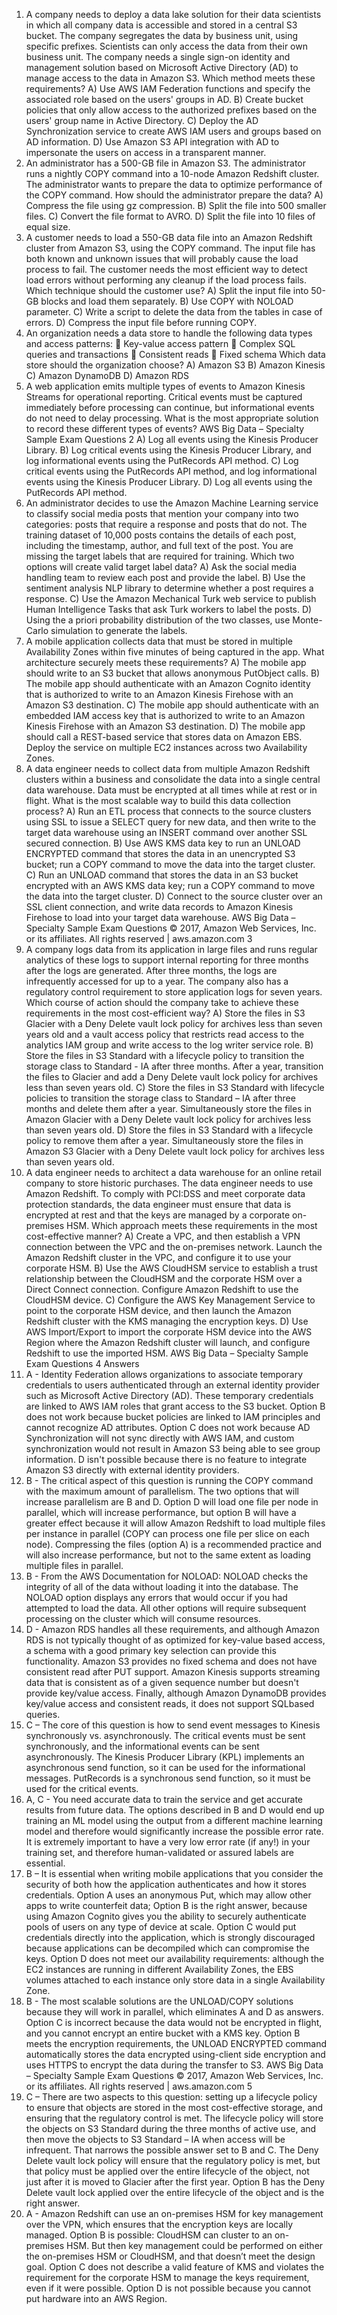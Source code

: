 1) A company needs to deploy a data lake solution for their data scientists in which all company data is
accessible and stored in a central S3 bucket. The company segregates the data by business unit, using
specific prefixes. Scientists can only access the data from their own business unit. The company needs a
single sign-on identity and management solution based on Microsoft Active Directory (AD) to manage
access to the data in Amazon S3.
Which method meets these requirements?
A) Use AWS IAM Federation functions and specify the associated role based on the users' groups in AD.
B) Create bucket policies that only allow access to the authorized prefixes based on the users' group name
in Active Directory.
C) Deploy the AD Synchronization service to create AWS IAM users and groups based on AD information.
D) Use Amazon S3 API integration with AD to impersonate the users on access in a transparent manner.
2) An administrator has a 500-GB file in Amazon S3. The administrator runs a nightly COPY command into
a 10-node Amazon Redshift cluster. The administrator wants to prepare the data to optimize performance
of the COPY command.
How should the administrator prepare the data?
A) Compress the file using gz compression.
B) Split the file into 500 smaller files.
C) Convert the file format to AVRO.
D) Split the file into 10 files of equal size.
3) A customer needs to load a 550-GB data file into an Amazon Redshift cluster from Amazon S3, using
the COPY command. The input file has both known and unknown issues that will probably cause the load
process to fail. The customer needs the most efficient way to detect load errors without performing any
cleanup if the load process fails.
Which technique should the customer use?
A) Split the input file into 50-GB blocks and load them separately.
B) Use COPY with NOLOAD parameter.
C) Write a script to delete the data from the tables in case of errors.
D) Compress the input file before running COPY.
4) An organization needs a data store to handle the following data types and access patterns:
 Key-value access pattern
 Complex SQL queries and transactions
 Consistent reads
 Fixed schema
Which data store should the organization choose?
A) Amazon S3
B) Amazon Kinesis
C) Amazon DynamoDB
D) Amazon RDS
5) A web application emits multiple types of events to Amazon Kinesis Streams for operational reporting.
Critical events must be captured immediately before processing can continue, but informational events
do not need to delay processing.
What is the most appropriate solution to record these different types of events?
AWS Big Data – Specialty
Sample Exam Questions
2
A) Log all events using the Kinesis Producer Library.
B) Log critical events using the Kinesis Producer Library, and log informational events using the PutRecords
API method.
C) Log critical events using the PutRecords API method, and log informational events using the Kinesis
Producer Library.
D) Log all events using the PutRecords API method.
6) An administrator decides to use the Amazon Machine Learning service to classify social media posts
that mention your company into two categories: posts that require a response and posts that do not. The
training dataset of 10,000 posts contains the details of each post, including the timestamp, author, and
full text of the post. You are missing the target labels that are required for training.
Which two options will create valid target label data?
A) Ask the social media handling team to review each post and provide the label.
B) Use the sentiment analysis NLP library to determine whether a post requires a response.
C) Use the Amazon Mechanical Turk web service to publish Human Intelligence Tasks that ask Turk workers
to label the posts.
D) Using the a priori probability distribution of the two classes, use Monte-Carlo simulation to generate the
labels.
7) A mobile application collects data that must be stored in multiple Availability Zones within five minutes
of being captured in the app.
What architecture securely meets these requirements?
A) The mobile app should write to an S3 bucket that allows anonymous PutObject calls.
B) The mobile app should authenticate with an Amazon Cognito identity that is authorized to write to an
Amazon Kinesis Firehose with an Amazon S3 destination.
C) The mobile app should authenticate with an embedded IAM access key that is authorized to write to an
Amazon Kinesis Firehose with an Amazon S3 destination.
D) The mobile app should call a REST-based service that stores data on Amazon EBS. Deploy the service
on multiple EC2 instances across two Availability Zones.
8) A data engineer needs to collect data from multiple Amazon Redshift clusters within a business and
consolidate the data into a single central data warehouse. Data must be encrypted at all times while at
rest or in flight.
What is the most scalable way to build this data collection process?
A) Run an ETL process that connects to the source clusters using SSL to issue a SELECT query for new
data, and then write to the target data warehouse using an INSERT command over another SSL secured
connection.
B) Use AWS KMS data key to run an UNLOAD ENCRYPTED command that stores the data in an
unencrypted S3 bucket; run a COPY command to move the data into the target cluster.
C) Run an UNLOAD command that stores the data in an S3 bucket encrypted with an AWS KMS data key;
run a COPY command to move the data into the target cluster.
D) Connect to the source cluster over an SSL client connection, and write data records to Amazon Kinesis
Firehose to load into your target data warehouse. 
AWS Big Data – Specialty
Sample Exam Questions
© 2017, Amazon Web Services, Inc. or its affiliates. All rights reserved | aws.amazon.com 3
9) A company logs data from its application in large files and runs regular analytics of these logs to
support internal reporting for three months after the logs are generated. After three months, the logs are
infrequently accessed for up to a year. The company also has a regulatory control requirement to store
application logs for seven years.
Which course of action should the company take to achieve these requirements in the most cost-efficient
way?
A) Store the files in S3 Glacier with a Deny Delete vault lock policy for archives less than seven years old
and a vault access policy that restricts read access to the analytics IAM group and write access to the log
writer service role.
B) Store the files in S3 Standard with a lifecycle policy to transition the storage class to Standard - IA after
three months. After a year, transition the files to Glacier and add a Deny Delete vault lock policy for
archives less than seven years old.
C) Store the files in S3 Standard with lifecycle policies to transition the storage class to Standard – IA after
three months and delete them after a year. Simultaneously store the files in Amazon Glacier with a Deny
Delete vault lock policy for archives less than seven years old.
D) Store the files in S3 Standard with a lifecycle policy to remove them after a year. Simultaneously store the
files in Amazon S3 Glacier with a Deny Delete vault lock policy for archives less than seven years old.
10) A data engineer needs to architect a data warehouse for an online retail company to store historic
purchases. The data engineer needs to use Amazon Redshift. To comply with PCI:DSS and meet
corporate data protection standards, the data engineer must ensure that data is encrypted at rest and that
the keys are managed by a corporate on-premises HSM.
Which approach meets these requirements in the most cost-effective manner?
A) Create a VPC, and then establish a VPN connection between the VPC and the on-premises network.
Launch the Amazon Redshift cluster in the VPC, and configure it to use your corporate HSM.
B) Use the AWS CloudHSM service to establish a trust relationship between the CloudHSM and the
corporate HSM over a Direct Connect connection. Configure Amazon Redshift to use the CloudHSM
device.
C) Configure the AWS Key Management Service to point to the corporate HSM device, and then launch the
Amazon Redshift cluster with the KMS managing the encryption keys.
D) Use AWS Import/Export to import the corporate HSM device into the AWS Region where the Amazon
Redshift cluster will launch, and configure Redshift to use the imported HSM. 
AWS Big Data – Specialty
Sample Exam Questions
4
Answers
1) A - Identity Federation allows organizations to associate temporary credentials to users authenticated through
an external identity provider such as Microsoft Active Directory (AD). These temporary credentials are linked to
AWS IAM roles that grant access to the S3 bucket. Option B does not work because bucket policies are linked to
IAM principles and cannot recognize AD attributes. Option C does not work because AD Synchronization will not
sync directly with AWS IAM, and custom synchronization would not result in Amazon S3 being able to see group
information. D isn't possible because there is no feature to integrate Amazon S3 directly with external identity
providers.
2) B - The critical aspect of this question is running the COPY command with the maximum amount of parallelism.
The two options that will increase parallelism are B and D. Option D will load one file per node in parallel, which
will increase performance, but option B will have a greater effect because it will allow Amazon Redshift to load
multiple files per instance in parallel (COPY can process one file per slice on each node). Compressing the files
(option A) is a recommended practice and will also increase performance, but not to the same extent as loading
multiple files in parallel.
3) B - From the AWS Documentation for NOLOAD: NOLOAD checks the integrity of all of the data without loading
it into the database. The NOLOAD option displays any errors that would occur if you had attempted to load the
data. All other options will require subsequent processing on the cluster which will consume resources.
4) D - Amazon RDS handles all these requirements, and although Amazon RDS is not typically thought of as
optimized for key-value based access, a schema with a good primary key selection can provide this functionality.
Amazon S3 provides no fixed schema and does not have consistent read after PUT support. Amazon Kinesis
supports streaming data that is consistent as of a given sequence number but doesn't provide key/value access.
Finally, although Amazon DynamoDB provides key/value access and consistent reads, it does not support SQLbased queries.
5) C – The core of this question is how to send event messages to Kinesis synchronously vs. asynchronously.
The critical events must be sent synchronously, and the informational events can be sent asynchronously. The
Kinesis Producer Library (KPL) implements an asynchronous send function, so it can be used for the
informational messages. PutRecords is a synchronous send function, so it must be used for the critical events.
6) A, C - You need accurate data to train the service and get accurate results from future data. The options
described in B and D would end up training an ML model using the output from a different machine learning
model and therefore would significantly increase the possible error rate. It is extremely important to have a very
low error rate (if any!) in your training set, and therefore human-validated or assured labels are essential.
7) B – It is essential when writing mobile applications that you consider the security of both how the application
authenticates and how it stores credentials. Option A uses an anonymous Put, which may allow other apps to
write counterfeit data; Option B is the right answer, because using Amazon Cognito gives you the ability to
securely authenticate pools of users on any type of device at scale. Option C would put credentials directly into
the application, which is strongly discouraged because applications can be decompiled which can compromise
the keys. Option D does not meet our availability requirements: although the EC2 instances are running in
different Availability Zones, the EBS volumes attached to each instance only store data in a single Availability
Zone.
8) B - The most scalable solutions are the UNLOAD/COPY solutions because they will work in parallel, which
eliminates A and D as answers. Option C is incorrect because the data would not be encrypted in flight, and you
cannot encrypt an entire bucket with a KMS key. Option B meets the encryption requirements, the UNLOAD
ENCRYPTED command automatically stores the data encrypted using-client side encryption and uses HTTPS to
encrypt the data during the transfer to S3.
AWS Big Data – Specialty
Sample Exam Questions
© 2017, Amazon Web Services, Inc. or its affiliates. All rights reserved | aws.amazon.com 5
9) C – There are two aspects to this question: setting up a lifecycle policy to ensure that objects are stored in the
most cost-effective storage, and ensuring that the regulatory control is met. The lifecycle policy will store the
objects on S3 Standard during the three months of active use, and then move the objects to S3 Standard – IA
when access will be infrequent. That narrows the possible answer set to B and C. The Deny Delete vault lock
policy will ensure that the regulatory policy is met, but that policy must be applied over the entire lifecycle of the
object, not just after it is moved to Glacier after the first year. Option B has the Deny Delete vault lock applied over
the entire lifecycle of the object and is the right answer.
10) A - Amazon Redshift can use an on-premises HSM for key management over the VPN, which ensures that
the encryption keys are locally managed. Option B is possible: CloudHSM can cluster to an on-premises HSM.
But then key management could be performed on either the on-premises HSM or CloudHSM, and that doesn’t
meet the design goal. Option C does not describe a valid feature of KMS and violates the requirement for the
corporate HSM to manage the keys requirement, even if it were possible. Option D is not possible because you
cannot put hardware into an AWS Region.
